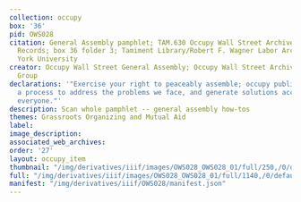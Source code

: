```yaml
---
collection: occupy
box: '36'
pid: OWS028
citation: General Assembly pamphlet; TAM.630 Occupy Wall Street Archives Working Group
  Records; box 36 folder 3; Tamiment Library/Robert F. Wagner Labor Archives, New
  York University
creator: Occupy Wall Street General Assembly; Occupy Wall Street Archives Working
  Group
declarations: '"Exercise your right to peaceably assemble; occupy public space;  create
  a process to address the problems we face, and generate solutions accessible to
  everyone."'
description: Scan whole pamphlet -- general assembly how-tos
themes: Grassroots Organizing and Mutual Aid
label:
image_description:
associated_web_archives:
order: '27'
layout: occupy_item
thumbnail: "/img/derivatives/iiif/images/OWS028_OWS028_01/full/250,/0/default.jpg"
full: "/img/derivatives/iiif/images/OWS028_OWS028_01/full/1140,/0/default.jpg"
manifest: "/img/derivatives/iiif/OWS028/manifest.json"
---
```

